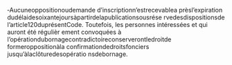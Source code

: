 ‐Aucuneoppositionoudemande d’inscriptionn’estrecevablea prèsl’expiration dudélaidesoixantejoursàpartirdelapublicationsousrése rvedesdispositionsde l’article120duprésentCode.
Toutefois, les personnes intéressées et qui auront été régulièr ement convoquées à l’opérationdubornagecontradictoireconserverontledroitde formeroppositionàla confirmationdedroitsfonciers jusqu’àlaclôturedesopératio nsdebornage.